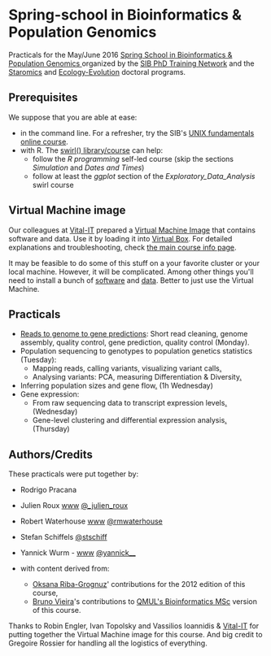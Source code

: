 # Spring-school in Bioinformatics & Population Genomics

Practicals for the May/June 2016 [Spring School in Bioinformatics & Population Genomics ](https://www.isb-sib.ch/events/training/joint-spring-school-bioinformatics-and-population-genomics) organized by the [SIB PhD Training Network](https://www.isb-sib.ch/training/for-sib-phd-students) and the [Staromics](http://biologie.cuso.ch/staromics/welcome/) and [Ecology-Evolution](http://biologie.cuso.ch/ecologie-evolution/welcome/) doctoral programs.

## Prerequisites

We suppose that you are able at ease:

 * in the command line. For a refresher, try the SIB's [UNIX fundamentals online course](http://edu.isb-sib.ch/course/view.php?id=82).
 * with R. The [swirl() library/course](http://swirlstats.com) can help:
     * follow the *R programming* self-led course (skip the sections *Simulation* and *Dates and Times*)
     * follow at least the *ggplot* section of the *Exploratory_Data_Analysis* swirl course


## Virtual Machine image

Our colleagues at [Vital-IT](http://vital-it.ch/) prepared a [Virtual Machine Image](ftp://ftp.vital-it.ch/edu/VM/ubuntuBPG.ova) that contains software and data. Use it by loading it into [Virtual Box](http://virtualbox.org). For detailed explanations and troubleshooting, check [the main course info page](http://edu.isb-sib.ch/course/view.php?id=252).

It may be feasible to do some of this stuff on a your favorite cluster or your local machine. However, it will be complicated. Among other things you'll need to install a bunch of [software](./software) and [data](https://github.com/wurmlab/GenomicsCourse/tree/219100ee0b1a42241010ddfc08836fb459560894/2016-SIB/data). Better to just use the Virtual Machine.


## Practicals

* [Reads to genome to gene predictions](./reference_genome/assembly):  Short read cleaning, genome assembly, quality control, gene prediction, quality control (Monday).
* Population sequencing to genotypes to population genetics statistics (Tuesday):
     * Mapping reads, calling variants, visualizing variant calls[.](./population_genetics/map_call)
     * Analysing variants: PCA, measuring Differentiation & Diversity[.](./population_genetics/popgen)
* Inferring population sizes and gene flow[.](./msmc/msmc-tutorial/guide) (1h Wednesday)
* Gene expression:
     * From raw sequencing data to transcript expression levels[.](./rnaseq/TP1) (Wednesday)
     * Gene-level clustering and differential expression analysis[.](./rnaseq/TP2) (Thursday)

## Authors/Credits

These practicals were put together by:

 * Rodrigo Pracana
 * Julien Roux [www](http://www.unil.ch/dee/home/menuinst/people/post-docs--associates/dr-julien-roux.html) [@_julien_roux](http://twitter.com/_julien_roux)

 * Robert Waterhouse [www](http://www.rmwaterhouse.org/) [@rmwaterhouse](http://twitter.com/rmwaterhouse)
 * Stefan Schiffels [@stschiff
](http://twitter.com/stschiff)
 * Yannick Wurm - [www](http://wurmlab.github.io) [@yannick__](http://twitter.com/yannick__)
 * with content derived from:
     * [Oksana Riba-Grognuz](https://www.linkedin.com/in/oksana80)' contributions for the 2012 edition of this course,
     * [Bruno Vieira](http://wurmlab.github.io/team/bmpvieira)'s contributions to [QMUL's Bioinformatics MSc](http://www.sbcs.qmul.ac.uk/postgraduate/masters/index.html) version of this course.

Thanks to Robin Engler, Ivan Topolsky and Vassilios Ioannidis & [Vital-IT](http://www.vital-it.ch) for putting together the Virtual Machine image for this course. And big credit to Gregoire Rossier for handling all the logistics of everything.
